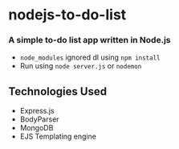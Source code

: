# nodejs-to-do-list
### A simple to-do list app written in Node.js

+ `node_modules` ignored dl using `npm install`
+ Run using `node server.js` or `nodemon`

## Technologies Used
+ Express.js
+ BodyParser
+ MongoDB
+ EJS Templating engine



